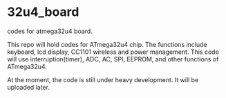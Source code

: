# 32u4_board
codes for atmega32u4 board.

This repo will hold codes for ATmega32u4 chip.
The functions include keyboard, lcd display, CC1101 wireless and power management. 
This code will use interruption(timer), ADC, AC, SPI, EEPROM, and other functions of ATmega32u4.



At the moment, the code is still under heavy development. It will be uploaded later.
